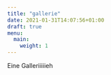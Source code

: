 ```yaml
---
title: "gallerie"
date: 2021-01-31T14:07:56+01:00
draft: true
menu:
  main:
    weight: 1
---
```


Eine Galleriiiiieh